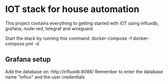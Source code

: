 # IOT stack for house automation

This project contains everything to getting started with IOT using influxdb, grafana, node-red, telegraf and wireguard. 


Start the stack by running this command: 
docker-compose -f docker-compose.yml -d


## Grafana setup
Add the database on: http://influxdb:8086/ 
Remember to enter the database name "influx" and the user credentials